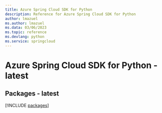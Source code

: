 ```yaml
---
title: Azure Spring Cloud SDK for Python
description: Reference for Azure Spring Cloud SDK for Python
author: lmazuel
ms.author: lmazuel
ms.data: 03/06/2023
ms.topic: reference
ms.devlang: python
ms.service: springcloud
---
```

# Azure Spring Cloud SDK for Python - latest
## Packages - latest
[!INCLUDE [packages](spring-cloud-index.md)]